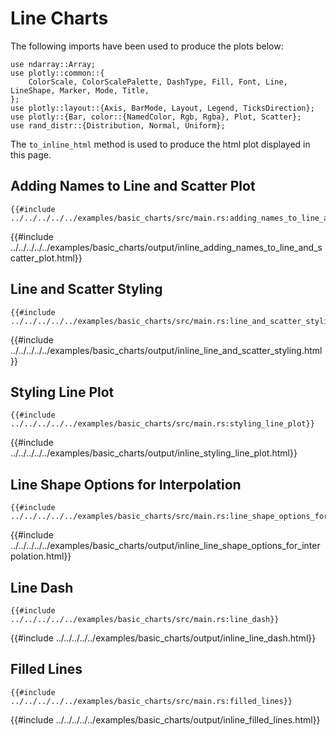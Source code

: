 # Line Charts

The following imports have been used to produce the plots below:

```rust,no_run
use ndarray::Array;
use plotly::common::{
    ColorScale, ColorScalePalette, DashType, Fill, Font, Line, LineShape, Marker, Mode, Title,
};
use plotly::layout::{Axis, BarMode, Layout, Legend, TicksDirection};
use plotly::{Bar, color::{NamedColor, Rgb, Rgba}, Plot, Scatter};
use rand_distr::{Distribution, Normal, Uniform};
```

The `to_inline_html` method is used to produce the html plot displayed in this page.


## Adding Names to Line and Scatter Plot
```rust,no_run
{{#include ../../../../../examples/basic_charts/src/main.rs:adding_names_to_line_and_scatter_plot}}
```

{{#include ../../../../../examples/basic_charts/output/inline_adding_names_to_line_and_scatter_plot.html}}


## Line and Scatter Styling
```rust,no_run
{{#include ../../../../../examples/basic_charts/src/main.rs:line_and_scatter_styling}}
```

{{#include ../../../../../examples/basic_charts/output/inline_line_and_scatter_styling.html}}

## Styling Line Plot
```rust,no_run
{{#include ../../../../../examples/basic_charts/src/main.rs:styling_line_plot}}
```

{{#include ../../../../../examples/basic_charts/output/inline_styling_line_plot.html}}

## Line Shape Options for Interpolation
```rust,no_run
{{#include ../../../../../examples/basic_charts/src/main.rs:line_shape_options_for_interpolation}}
```

{{#include ../../../../../examples/basic_charts/output/inline_line_shape_options_for_interpolation.html}}

## Line Dash
```rust,no_run
{{#include ../../../../../examples/basic_charts/src/main.rs:line_dash}}
```

{{#include ../../../../../examples/basic_charts/output/inline_line_dash.html}}

## Filled Lines
```rust,no_run
{{#include ../../../../../examples/basic_charts/src/main.rs:filled_lines}}
```

{{#include ../../../../../examples/basic_charts/output/inline_filled_lines.html}}
